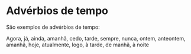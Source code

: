# Advérbios de tempo

São exemplos de advérbios de tempo:

Agora, já, ainda, amanhã, cedo, tarde, sempre, nunca, ontem, anteontem, amanhã, hoje, atualmente, logo, à tarde, de manhã, à noite
